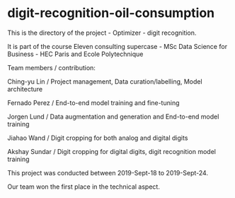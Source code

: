 # digit-recognition-oil-consumption

This is the directory of the project - Optimizer - digit recognition.

It is part of the course Eleven consulting supercase - MSc Data Science for Business - HEC Paris and Ecole Polytechnique

Team members / contribution:

Ching-yu Lin / Project management, Data curation/labelling, Model architecture

Fernado Perez / End-to-end model training and fine-tuning

Jorgen Lund / Data augmentation and generation and End-to-end model training

Jiahao Wand / Digit cropping for both analog and digital digits

Akshay Sundar / Digit cropping for digital digits, digit recognition model training

This project was conducted between 2019-Sept-18 to 2019-Sept-24.

Our team won the first place in the technical aspect.


